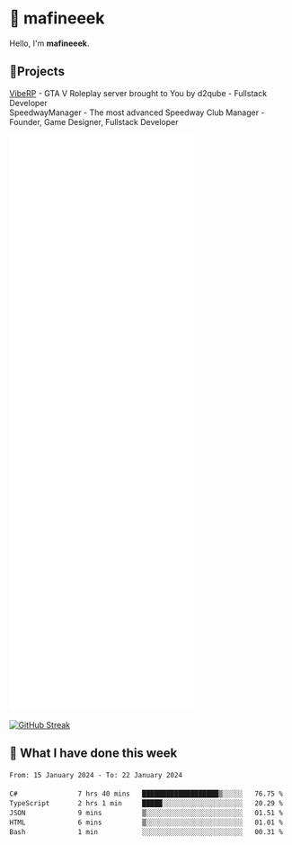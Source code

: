 # 👋 mafineeek
Hello, I'm **mafineeek**.

## 📝Projects

[VibeRP](https://v-rp.pl) - GTA V Roleplay server brought to You by d2qube - Fullstack Developer<br/>
SpeedwayManager - The most advanced Speedway Club Manager - Founder, Game Designer, Fullstack Developer


![](./github-metrics.svg)

[![GitHub Streak](https://streak-stats.demolab.com/?user=mafineeek)](https://git.io/streak-stats)

## 📰 What I have done this week
<!--START_SECTION:waka-->

```txt
From: 15 January 2024 - To: 22 January 2024

C#               7 hrs 40 mins   ███████████████████▒░░░░░   76.75 %
TypeScript       2 hrs 1 min     █████░░░░░░░░░░░░░░░░░░░░   20.29 %
JSON             9 mins          ▒░░░░░░░░░░░░░░░░░░░░░░░░   01.51 %
HTML             6 mins          ▒░░░░░░░░░░░░░░░░░░░░░░░░   01.01 %
Bash             1 min           ░░░░░░░░░░░░░░░░░░░░░░░░░   00.31 %
```

<!--END_SECTION:waka-->

